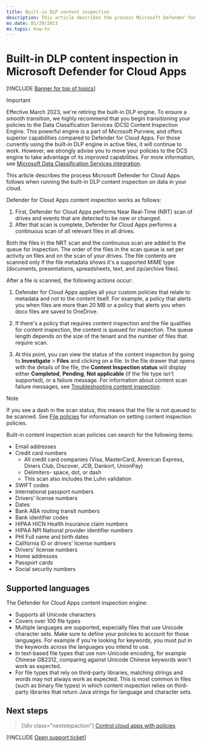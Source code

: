 ```yaml
---
title: Built-in DLP content inspection
description: This article describes the process Microsoft Defender for Cloud Apps follows when running the built-in DLP content inspection on data in your cloud.
ms.date: 01/29/2023
ms.topic: how-to
---
```

# Built-in DLP content inspection in Microsoft Defender for Cloud Apps

[!INCLUDE [Banner for top of topics](includes/banner.md)]

> [!IMPORTANT]
> Effective March 2023, we're retiring the built-in DLP engine. To ensure a smooth transition, we highly recommend that you begin transitioning your policies to the Data Classification Services (DCS) Content Inspection Engine. This powerful engine is a part of Microsoft Purview, and offers superior capabilities compared to Defender for Cloud Apps. For those currently using the built-in DLP engine in active files, it will continue to work. However, we strongly advise you to move your policies to the DCS engine to take advantage of its improved capabilities. For more information, see [Microsoft Data Classification Services integration](dcs-inspection.md).

This article describes the process Microsoft Defender for Cloud Apps follows when running the built-in DLP content inspection on data in your cloud.

Defender for Cloud Apps content inspection works as follows:

1. First, Defender for Cloud Apps performs Near Real-Time (NRT) scan of drives and events that are detected to be new or changed.
2. After that scan is complete, Defender for Cloud Apps performs a continuous scan of all relevant files in all drives.

Both the files in the NRT scan and the continuous scan are added to the queue for inspection. The order of the files in the scan queue is set per activity on files and on the scan of your drives. The file contents are scanned only if the file metadata shows it's a supported MIME type (documents, presentations, spreadsheets, text, and zip/archive files).

After a file is scanned, the following actions occur:

1. Defender for Cloud Apps applies all your custom policies that relate to metadata and not to the content itself. For example, a policy that alerts you when files are more than 20 MB or a policy that alerts you when docx files are saved to OneDrive.

2. If there's a policy that requires content inspection and the file qualifies for content inspection, the content is queued for inspection. The queue length depends on the size of the tenant and the number of files that require scan.

3. At this point, you can view the status of the content inspection by going to **Investigate** > **Files** and clicking on a file. In the file drawer that opens with the details of the file, the **Content Inspection status** will display either **Completed**, **Pending**, **Not applicable** (if the file type isn't supported), or a failure message. For information about content scan failure messages, see [Troubleshooting content inspection](troubleshooting-content-inspection.md).

> [!NOTE]
> If you see a dash in the scan status, this means that the file is not queued to be scanned. See [File policies](data-protection-policies.md) for information on setting content inspection policies.

Built-in content inspection scan policies can search for the following items:

- Email addresses
- Credit card numbers
  - All credit card companies (Visa, MasterCard, American Express, Diners Club, Discover, JCB, Dankort, UnionPay)
  - Delimiters- space, dot, or dash
  - This scan also includes the Luhn validation
- SWIFT codes
- International passport numbers
- Drivers' license numbers
- Dates
- Bank ABA routing transit numbers
- Bank identifier codes
- HIPAA HICN Health insurance claim numbers
- HIPAA NPI National provider identifier numbers
- PHI Full name and birth dates
- California ID or drivers' license numbers
- Drivers' license numbers
- Home addresses
- Passport cards
- Social security numbers

## Supported languages

The Defender for Cloud Apps content inspection engine:

- Supports all Unicode characters
- Covers over 100 file types
- Multiple languages are supported, especially files that use Unicode character sets. Make sure to define your policies to account for those languages. For example if you're looking for keywords, you must put in the keywords across the languages you intend to use.
- In text-based file types that use non-Unicode encoding, for example Chinese GB2312, comparing against Unicode Chinese keywords won't work as expected.
- For file types that rely on third-party libraries, matching strings and words may not always work as expected. This is most common in files (such as binary file types) in which content inspection relies on third-party libraries that return Java strings for language and character sets.

## Next steps

> [!div class="nextstepaction"]
> [Control cloud apps with policies](control-cloud-apps-with-policies.md)

[!INCLUDE [Open support ticket](includes/support.md)]
